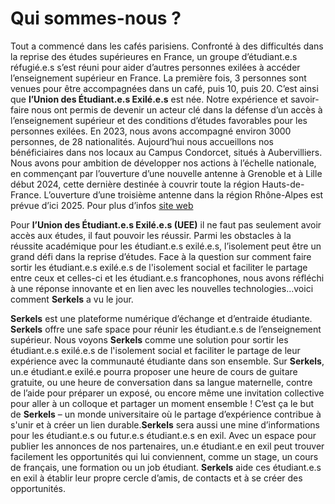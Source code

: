 # Qui sommes-nous ?

Tout a commencé dans les cafés parisiens. Confronté à des difficultés dans la reprise des études supérieures en France, un groupe d’étudiant.e.s réfugié.e.s s’est réuni pour aider d’autres personnes exilées à accéder l’enseignement supérieur en France. La première fois, 3 personnes sont venues pour être accompagnées dans un café, puis 10, puis 20. C’est ainsi que **l’Union des Étudiant.e.s Exilé.e.s** est née. Notre expérience et savoir-faire nous ont permis de devenir un acteur clé dans la défense d’un accès à l’enseignement supérieur et des conditions d’études favorables pour les personnes exilées. En 2023, nous avons accompagné environ 3000 personnes, de 28 nationalités. Aujourd’hui nous accueillons nos bénéficiaires dans nos locaux au Campus Condorcet, situés à Aubervilliers. Nous avons pour ambition de développer nos actions à l’échelle nationale, en commençant par l’ouverture d’une nouvelle antenne à Grenoble et à Lille début 2024, cette dernière destinée à couvrir toute la région Hauts-de-France. L’ouverture d’une troisième antenne dans la région Rhône-Alpes est prévue d’ici 2025. Pour plus d’infos [site web](https://uniondesetudiantsexiles.org/)

Pour **l’Union des Étudiant.e.s Exilé.e.s (UEE)** il ne faut pas seulement avoir accès aux études, il faut pouvoir les réussir. Parmi les obstacles à la réussite académique pour les étudiant.e.s exilé.e.s, l’isolement peut être un grand défi dans la reprise d’études. Face à la question sur comment faire sortir les étudiant.e.s exilé.e.s de l&#39;isolement social et faciliter le partage entre ceux et celles-ci et les étudiant.e.s francophones, nous avons réfléchi à une réponse innovante et en lien avec les nouvelles technologies...voici comment **Serkels** a vu le jour.

**Serkels** est une plateforme numérique d’échange et d’entraide étudiante. **Serkels** offre une safe space pour réunir les étudiant.e.s de l’enseignement supérieur. Nous voyons **Serkels** comme une solution pour sortir les étudiant.e.s exilé.e.s de l&#39;isolement social et faciliter le partage de leur expérience avec la communauté étudiante dans son ensemble. Sur **Serkels**, un.e étudiant.e exilé.e pourra proposer une heure de cours de guitare gratuite, ou une heure de conversation dans sa langue maternelle, contre de l’aide pour préparer un exposé, ou encore même une invitation collective pour aller à un colloque et partager un moment ensemble ! C’est ça le but de **Serkels** – un monde universitaire où le partage d’expérience contribue à s&#39;unir et à créer un lien durable.**Serkels** sera aussi une mine d’informations pour les étudiant.e.s ou futur.e.s étudiant.e.s en exil. Avec un espace pour publier les annonces de nos partenaires, un.e étudiant.e en exil peut trouver facilement les opportunités qui lui conviennent, comme un stage, un cours de français, une formation ou un job étudiant. **Serkels** aide ces étudiant.e.s en exil à établir leur propre cercle d’amis, de contacts et à se créer des opportunités.
